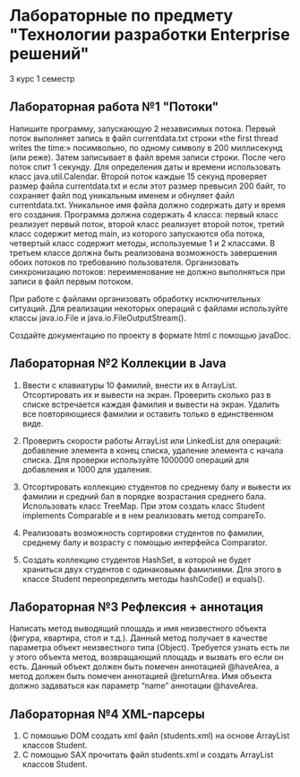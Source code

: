 # Лабораторные по предмету "Технологии разработки Enterprise решений"
3 курс 1 семестр

## Лабораторная работа №1 "Потоки"
Напишите программу, запускающую 2 независимых потока. Первый поток
выполняет запись в файл currentdata.txt строки «the first thread writes the time:»
посимвольно, по одному символу в 200 миллисекунд (или реже). Затем записывает
в файл время записи строки. После чего поток спит 1 секунду. Для определения
даты и времени использовать класс java.util.Calendar. Второй поток каждые 15
секунд проверяет размер файла currentdata.txt и если этот размер превысил 200
байт, то сохраняет файл под уникальным именем и обнуляет файл currentdata.txt.
Уникальное имя файла должно содержать дату и время его создания. Программа
должна содержать 4 класса: первый класс реализует первый поток, второй класс
реализует второй поток, третий класс содержит метод main, из которого
запускаются оба потока, четвертый класс содержит методы, используемые 1 и 2
классами. В третьем классе должна быть реализована возможность завершения
обоих потоков по требованию пользователя. Организовать синхронизацию
потоков: переименование не должно выполняться при записи в файл первым
потоком.

При работе с файлами организовать обработку исключительных ситуаций.
Для реализации некоторых операций с файлами используйте классы java.io.File и
java.io.FileOutputStream().

Создайте документацию по проекту в формате html с помощью javaDoc.

## Лабораторная №2 Коллекции в Java
1. Ввести с клавиатуры 10 фамилий, внести их в ArrayList. Отсортировать их и вывести на экран. Проверить сколько раз в списке встречается каждая фамилия и вывести на экран. Удалить все повторяющиеся фамилии и оставить только в единственном виде.

2. Проверить скорости работы ArrayList или LinkedList для операций: добавление элемента в конец списка, удаление элемента с начала списка. Для проверки используйте 1000000 операций для добавления и 1000 для удаления. 

3. Отсортировать коллекцию студентов по среднему балу и вывести их фамилии и средний бал в порядке возрастания среднего бала. Использовать класс TreeMap. При этом создать класс Student implements Comparable и в нем реализовать метод compareTo.

4. Реализовать возможность сортировки студентов по фамилии, среднему балу и возрасту с помощью интерфейса Comparator.

5. Создать коллекцию студентов HashSet, в которой не будет храниться двух студентов с одинаковыми фамилиями. Для этого в классе Student переопределить методы hashCode() и equals().

## Лабораторная №3 Рефлексия + аннотация
Написать метод выводящий площадь и имя неизвестного объекта (фигура, квартира, стол и т.д.). Данный метод получает в качестве параметра объект неизвестного типа (Object). Требуется узнать есть ли у этого объекта метод, возвращающий площадь и вызвать его если он есть. Данный объект должен быть помечен аннотацией @haveArea, а метод должен быть помечен аннотацией @returnArea. Имя объекта должно задаваться как параметр “name” аннотации @haveArea.

## Лабораторная №4 XML-парсеры
1. С помошью DOM создать xml файл (students.xml) на основе ArrayList классов Student.
2. С помощью SAX прочитать файл students.xml и создать ArrayList классов Student.

